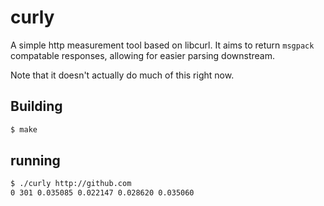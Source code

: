 curly
=====

A simple http measurement tool based on libcurl.  It aims to return `msgpack` compatable responses, allowing for easier parsing downstream.

Note that it doesn't actually do much of this right now.

## Building

```sh
$ make
```

## running

```sh
$ ./curly http://github.com
0 301 0.035085 0.022147 0.028620 0.035060
```
